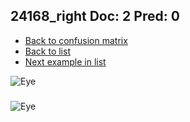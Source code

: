 ## 24168_right Doc: 2 Pred: 0
- [Back to confusion matrix](https://github.com/juliandewit/kaggle_retinopathy/blob/master/matrix.md)
- [Back to list](https://github.com/juliandewit/kaggle_retinopathy/blob/master/lists/20/list.md)
- [Next example in list](https://github.com/juliandewit/kaggle_retinopathy/blob/master/lists/20/24/24243_right.md)

![Eye](https://retinopaty.blob.core.windows.net/size1024/24168_right_2.jpeg)

### 

![Eye]()
